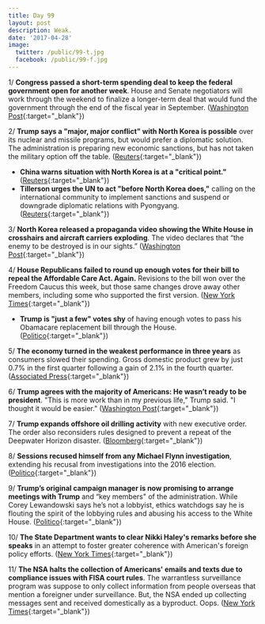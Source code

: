 ```yaml
---
title: Day 99
layout: post
description: Weak.
date: '2017-04-28'
image:
  twitter: /public/99-t.jpg
  facebook: /public/99-f.jpg
---
```


1/ **Congress passed a short-term spending deal to keep the federal government open for another week**. House and Senate negotiators will work through the weekend to finalize a longer-term deal that would fund the government through the end of the fiscal year in September. ([Washington Post](https://www.washingtonpost.com/powerpost/lawmakers-poised-to-approve-one-week-spending-bill-friday-to-keep-government-open/2017/04/28/0bba76da-2c01-11e7-b605-33413c691853_story.html){:target="_blank"})

2/ **Trump says a "major, major conflict" with North Korea is possible** over its nuclear and missile programs, but would prefer a diplomatic solution. The administration is preparing new economic sanctions, but has not taken the military option off the table. ([Reuters](http://www.reuters.com/article/us-usa-trump-exclusive-idUSKBN17U04E){:target="_blank"})

* **China warns situation with North Korea is at a "critical point."** ([Reuters](http://www.reuters.com/article/us-northkorea-usa-un-idUSKBN17U0HK){:target="_blank"})
* **Tillerson urges the UN to act "before North Korea does,"** calling on the international community to implement sanctions and suspend or downgrade diplomatic relations with Pyongyang. ([Reuters](http://www.reuters.com/article/us-northkorea-usa-un-tillerson-idUSKBN17U27O){:target="_blank"})

3/ **North Korea released a propaganda video showing the White House in crosshairs and aircraft carriers exploding**. The video declares that “the enemy to be destroyed is in our sights.” ([Washington Post](https://www.washingtonpost.com/world/north-korea-puts-out-new-video-showing-the-white-house-in-crosshairs-and-carriers-exploding/2017/04/27/6b6a9596-2b2b-11e7-a616-d7c8a68c1a66_story.html){:target="_blank"})

4/ **House Republicans failed to round up enough votes for their bill to repeal the Affordable Care Act. Again.** Revisions to the bill won over the Freedom Caucus this week, but those same changes drove away other members, including some who supported the first version. ([New York Times](https://www.nytimes.com/2017/04/27/us/politics/republicans-propose-short-term-funding-plan-to-avert-shutdown.html){:target="_blank"})

* **Trump is "just a few" votes shy** of having enough votes to pass his Obamacare replacement bill through the House. ([Politico](http://www.politico.com/story/2017/04/28/mark-meadows-obamacare-repeal-bill-votes-237740){:target="_blank"})

5/ **The economy turned in the weakest performance in three years** as consumers slowed their spending. Gross domestic product grew by just 0.7% in the first quarter following a gain of 2.1% in the fourth quarter. ([Associated Press](https://apnews.com/947c3bc5feb7424289a0aa2ab210e800/US-economic-growth-weakened-to-0.7-percent-in-first-quarter){:target="_blank"})

6/ **Trump agrees with the majority of Americans: He wasn’t ready to be president**. "This is more work than in my previous life," Trump said. "I thought it would be easier." ([Washington Post](https://www.washingtonpost.com/news/politics/wp/2017/04/28/trump-now-agrees-with-the-majority-of-americans-he-wasnt-ready-to-be-president/){:target="_blank"})

7/ **Trump expands offshore oil drilling activity** with new executive order. The order also reconsiders rules designed to prevent a repeat of the Deepwater Horizon disaster. ([Bloomberg](https://www.bloomberg.com/politics/articles/2017-04-28/trump-to-expand-offshore-drilling-review-deepwater-horizon-regs){:target="_blank"})

8/ **Sessions recused himself from any Michael Flynn investigation**, extending his recusal from investigations into the 2016 election. ([Politico](http://www.politico.com/story/2017/04/28/jeff-sessions-recusal-michael-flynn-investigation-237736){:target="_blank"})

9/ **Trump’s original campaign manager is now promising to arrange meetings with Trump** and “key members" of the administration. While Corey Lewandowski says he’s not a lobbyist, ethics watchdogs say he is flouting the spirit of the lobbying rules and abusing his access to the White House. ([Politico](http://www.politico.com/story/2017/04/28/corey-lewandowski-trump-meetings-237725){:target="_blank"})

10/ **The State Department wants to clear Nikki Haley's remarks before she speaks** in an attempt to foster greater coherence with American's foreign policy efforts. ([New York Times](https://www.nytimes.com/2017/04/27/world/americas/state-department-united-nations-ambassador.html){:target="_blank"})

11/ **The NSA halts the collection of Americans' emails and texts due to compliance issues with FISA court rules**. The warrantless surveillance program was suppose to only collect information from people overseas  that mention a foreigner under surveillance. But, the NSA ended up collecting messages sent and received domestically as a byproduct. Oops. ([New York Times](https://www.nytimes.com/2017/04/28/us/politics/nsa-surveillance-terrorism-privacy.html){:target="_blank"})